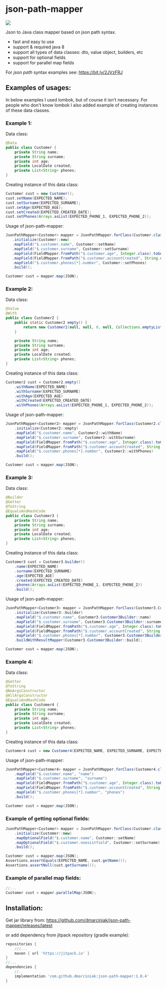 # json-path-mapper

[![](https://jitpack.io/v/dmarciniak/json-path-mapper.svg)](https://jitpack.io/#dmarciniak/json-path-mapper)

Json to Java class mapper based on json path syntax.
* fast and easy to use
* support & required java 8
* support all types of data classes: dto, value object, builders, etc
* support for optional fields
* support for parallel map fields

For *json path* syntax examples see: https://bit.ly/2JVzFRJ

## Examples of usages:
In below examples I used lombok, but of course it isn't necessary.
For people who don't know lombok I also added example of creating instances of these data classes.

### Example 1:
Data class:
```java
@Data
public class Customer {
    private String name;
    private String surname;
    private int age;
    private LocalDate created;
    private List<String> phones;
}
```
Creating instance of this data class:
```java
Customer cust = new Customer();
cust.setName(EXPECTED_NAME);
cust.setSurname(EXPECTED_SURNAME);
cust.setAge(EXPECTED_AGE);
cust.setCreated(EXPECTED_CREATED_DATE);
cust.setPhones(Arrays.asList(EXPECTED_PHONE_1, EXPECTED_PHONE_2));
```
Usage of json-path-mapper:
```java
JsonPathMapper<Customer> mapper = JsonPathMapper.forClass(Customer.class)
   .initialize(Customer::new)
   .mapField("$.customer.name", Customer::setName)
   .mapField("$.customer.surname", Customer::setSurname)
   .mapField(FieldMapper.fromPath("$.customer.age", Integer.class).toGetterField(Customer::setAge).withValidator(val -> val > 0))
   .mapField(FieldMapper.fromPath("$.customer.accountCreated", String.class).toGetterField(Customer::setCreated).withMapper(LocalDate::parse))
   .mapField("$.customer.phones[*].number", Customer::setPhones)
   .build();

Customer cust = mapper.map(JSON);
```

### Example 2:
Data class:
```java
@Value
@With
public class Customer2 {
    public static Customer2 empty() {
        return new Customer2(null, null, 0, null, Collections.emptyList());
    }

    private String name;
    private String surname;
    private int age;
    private LocalDate created;
    private List<String> phones;
}
```
Creating instance of this data class:
```java
Customer2 cust = Customer2.empty()
    .withName(EXPECTED_NAME)
    .withSurname(EXPECTED_SURNAME)
    .withAge(EXPECTED_AGE)
    .withCreated(EXPECTED_CREATED_DATE)
    .withPhones(Arrays.asList(EXPECTED_PHONE_1, EXPECTED_PHONE_2));
```
Usage of json-path-mapper:
```java
JsonPathMapper<Customer2> mapper = JsonPathMapper.forClass(Customer2.class)
    .initialize(Customer2::empty)
    .mapField("$.customer.name", Customer2::withName)
    .mapField("$.customer.surname", Customer2::withSurname)
    .mapField(FieldMapper.fromPath("$.customer.age", Integer.class).toChainField(Customer2::withAge).withValidator(val -> val > 0))
    .mapField(FieldMapper.fromPath("$.customer.accountCreated", String.class).toChainField(Customer2::withCreated).withMapper(LocalDate::parse))
    .mapField("$.customer.phones[*].number", Customer2::withPhones)
    .build();

Customer cust = mapper.map(JSON);
```

### Example 3:
Data class:
```java
@Builder
@Getter
@ToString
@EqualsAndHashCode
public class Customer3 {
    private String name;
    private String surname;
    private int age;
    private LocalDate created;
    private List<String> phones;
}
```
Creating instance of this data class:
```java
Customer3 cust = Customer3.builder()
    .name(EXPECTED_NAME)
    .surname(EXPECTED_SURNAME)
    .age(EXPECTED_AGE)
    .created(EXPECTED_CREATED_DATE)
    .phones(Arrays.asList(EXPECTED_PHONE_1, EXPECTED_PHONE_2))
    .build();
```
Usage of json-path-mapper:
```java
JsonPathMapper<Customer3> mapper = JsonPathMapper.forClass(Customer3.Customer3Builder.class)
    .initialize(Customer3::builder)
    .mapField("$.customer.name", Customer3.Customer3Builder::name)
    .mapField("$.customer.surname", Customer3.Customer3Builder::surname)
    .mapField(FieldMapper.fromPath("$.customer.age", Integer.class).toChainField(Customer3.Customer3Builder::age).withValidator(val -> val > 0))
    .mapField(FieldMapper.fromPath("$.customer.accountCreated", String.class).toChainField(Customer3.Customer3Builder::created).withMapper(LocalDate::parse))
    .mapField("$.customer.phones[*].number", Customer3.Customer3Builder::phones)
    .buildWithResultMapper(Customer3.Customer3Builder::build);

Customer cust = mapper.map(JSON);
```

### Example 4:
Data class:
```java
@Getter
@ToString
@NoArgsConstructor
@AllArgsConstructor
@EqualsAndHashCode
public class Customer4 {
    private String name;
    private String surname;
    private int age;
    private LocalDate created;
    private List<String> phones;
}
```
Creating instance of this data class:
```java
Customer4 cust = new Customer4(EXPECTED_NAME, EXPECTED_SURNAME, EXPECTED_AGE, EXPECTED_CREATED_DATE, Arrays.asList(EXPECTED_PHONE_1, EXPECTED_PHONE_2));
```
Usage of json-path-mapper:
```java
JsonPathMapper<Customer4> mapper = JsonPathMapper.forClass(Customer4.class)
    .mapField("$.customer.name", "name")
    .mapField("$.customer.surname", "surname")
    .mapField(FieldMapper.fromPath("$.customer.age", Integer.class).toPrivateField("age", Customer4.class).withValidator(val -> val > 0))
    .mapField(FieldMapper.fromPath("$.customer.accountCreated", String.class).toPrivateField("created", Customer4.class).withMapper(LocalDate::parse))
    .mapField("$.customer.phones[*].number", "phones")
    .build();

Customer cust = mapper.map(JSON);
```

### Example of getting optional fields:
```java
JsonPathMapper<Customer> mapper = JsonPathMapper.forClass(Customer.class)
    .initialize(Customer::new)
    .mapOptionalField("$.customer.name", Customer::setName)
    .mapOptionalField("$.customer.noexistfield", Customer::setSurname)
    .build();

Customer cust = mapper.map(JSON);
Assertions.assertEquals(EXPECTED_NAME, cust.getName());
Assertions.assertNull(cust.getSurname());
```

### Example of parallel map fields:
```java
//...
Customer cust = mapper.parallelMap(JSON);
```

## Installation:
Get jar library from: https://github.com/dmarciniak/json-path-mapper/releases/latest

or add dependency from jitpack repository (gradle example):
```groovy
repositories {
    ///...
    maven { url 'https://jitpack.io' }
}
//...
dependencies {
    //..
    implementation 'com.github.dmarciniak:json-path-mapper:1.0.4'
}
```
